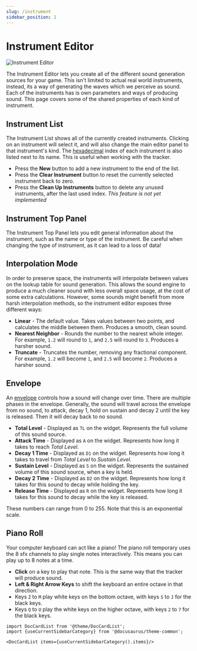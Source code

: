 ```yaml
---
slug: /instrument
sidebar_position: 1
---
```


# Instrument Editor

![Instrument Editor](/img/editor/instrument-editor.png)

The Instrument Editor lets you create all of the different sound generation sources for your game. This isn't limited to actual real world instruments, instead, its a way of generating the waves which we perceive as sound. Each of the instruments has is own parameters and ways of producing sound. This page covers some of the shared properties of each kind of instrument.

## Instrument List

The Instrument List shows all of the currently created instruments. Clicking on an instrument will select it, and will also change the main editor panel to that instrument's kind. The [hexadecimal](https://en.wikipedia.org/wiki/Hexadecimal) index of each instrument is also listed next to its name. This is useful when working with the tracker.

- Press the **New** button to add a new instrument to the end of the list.
- Press the **Clear Instrument** button to reset the currently selected instrument back to zero.
- Press the **Clean Up Instruments** button to delete any unused instruments, after the last used index. *This feature is not yet implemented*

## Instrument Top Panel

The Instrument Top Panel lets you edit general information about the instrument, such as the name or type of the instrument. Be careful when changing the type of instrument, as it can lead to a loss of data!

## Interpolation Mode

In order to preserve space, the instruments will interpolate between values on the lookup table for sound generation. This allows the sound engine to produce a much cleaner sound with less overall space usage, at the cost of some extra calculations. However, some sounds might benefit from more harsh interpolation methods, so the instrument editor exposes three different ways:

- **Linear** - The default value. Takes values between two points, and calculates the middle between them. Produces a smooth, clean sound.
- **Nearest Neighbor** - Rounds the number to the nearest whole integer. For example, `1.2` will round to `1`, and `2.5` will round to `3`. Produces a harsher sound.
- **Truncate** - Truncates the number, removing any fractional component. For example, `1.2` will become `1`, and `2.5` will become `2`. Produces a harsher sound.

## Envelope

An [envelope](https://en.wikipedia.org/wiki/Envelope_(music)) controls how a sound will change over time. There are multiple phases in the envelope. Generally, the sound will travel across the envelope from no sound, to attack, decay 1, hold on sustain and decay 2 until the key is released. Then it will decay back to no sound.

- **Total Level** - Displayed as `TL` on the widget. Represents the full volume of this sound source.
- **Attack Time** - Displayed as `A` on the widget. Represents how long it takes to reach *Total Level*.
- **Decay 1 Time** - Displayed as `D1` on the widget. Represents how long it takes to travel from *Total Level* to *Sustain Level*.
- **Sustain Level** - Displayed as `S` on the widget. Represents the sustained volume of this sound source, when a key is held.
- **Decay 2 Time** - Displayed as `D2` on the widget. Represents how long it takes for this sound to decay while holding the key.
- **Release Time** - Displayed as `R` on the widget. Represents how long it takes for this sound to decay while the key is released.

These numbers can range from 0 to 255. Note that this is an exponential scale.

## Piano Roll

Your computer keyboard can act like a piano! The piano roll temporary uses the 8 sfx channels to play single notes interactively. This means you can play up to 8 notes at a time.

- **Click** on a key to play that note. This is the same way that the tracker will produce sound.
- **Left & Right Arrow Keys** to shift the keyboard an entire octave in that direction.
- Keys `Z` to `M` play white keys on the bottom octave, with keys `S` to `J` for the black keys.
- Keys `Q` to `U` play the white keys on the higher octave, with keys `2` to `7` for the black keys.

```mdx-code-block
import DocCardList from '@theme/DocCardList';
import {useCurrentSidebarCategory} from '@docusaurus/theme-common';

<DocCardList items={useCurrentSidebarCategory().items}/>
```